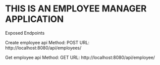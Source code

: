 # THIS IS AN EMPLOYEE MANAGER APPLICATION

Exposed Endpoints

  Create employee api
    Method: POST
    URL: http://localhost:8080/api/employees/
    
  Get employee api
    Method: GET
    URL: http://localhost:8080/api/employee/

    
